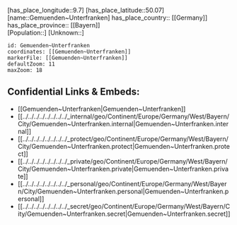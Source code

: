﻿---
location: [50.07,9.7] 
mapzoom: [7,12] 
mapmarker: city 
type: City
tags:
- geo/City


SpocWebEntityId: 30408
isDeleted: false
confidential: public

---
[has_place_longitude::9.7] 
[has_place_latitude::50.07] 
[name::Gemuenden~Unterfranken] 
has_place_country:: [[Germany]]  
has_place_province:: [[Bayern]]  
[Population::] 
[Unknown::] 


```leaflet
id: Gemuenden~Unterfranken
coordinates: [[Gemuenden~Unterfranken]] 
markerFile: [[Gemuenden~Unterfranken]] 
defaultZoom: 11 
maxZoom: 18
```


## Confidential Links & Embeds: 
- [[Gemuenden~Unterfranken|Gemuenden~Unterfranken]]  
- [[../../../../../../../../_internal/geo/Continent/Europe/Germany/West/Bayern/City/Gemuenden~Unterfranken.internal|Gemuenden~Unterfranken.internal]] 
- [[../../../../../../../../_protect/geo/Continent/Europe/Germany/West/Bayern/City/Gemuenden~Unterfranken.protect|Gemuenden~Unterfranken.protect]] 
- [[../../../../../../../../_private/geo/Continent/Europe/Germany/West/Bayern/City/Gemuenden~Unterfranken.private|Gemuenden~Unterfranken.private]] 
- [[../../../../../../../../_personal/geo/Continent/Europe/Germany/West/Bayern/City/Gemuenden~Unterfranken.personal|Gemuenden~Unterfranken.personal]] 
- [[../../../../../../../../_secret/geo/Continent/Europe/Germany/West/Bayern/City/Gemuenden~Unterfranken.secret|Gemuenden~Unterfranken.secret]] 
